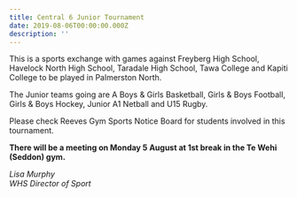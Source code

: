```yaml
---
title: Central 6 Junior Tournament
date: 2019-08-06T00:00:00.000Z
description: ''
---
```

This is a sports exchange with games against Freyberg High School, Havelock North High School, Taradale High School, Tawa College and Kapiti College to be played in Palmerston North.

The Junior teams going are A Boys & Girls Basketball, Girls & Boys Football, Girls & Boys Hockey, Junior A1 Netball and U15 Rugby. 

Please check Reeves Gym Sports Notice Board for students involved in this tournament. 

**There will be a meeting on Monday 5 August at 1st break in the Te Wehi (Seddon) gym.**

_Lisa Murphy_\
_WHS Director of Sport_
